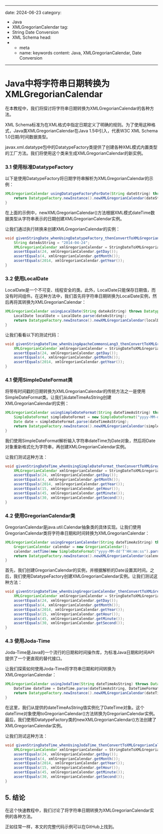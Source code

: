 ---
date: 2024-06-23
category:
  - Java
  - XMLGregorianCalendar
tag:
  - String Date Conversion
  - XML Schema
head:
  - - meta
    - name: keywords
      content: Java, XMLGregorianCalendar, Date Conversion
------
# Java中将字符串日期转换为XMLGregorianCalendar

在本教程中，我们将探讨将字符串日期转换为XMLGregorianCalendar的各种方法。

XML Schema标准为在XML格式中指定日期定义了明确的规则。为了使用这种格式，Java类XMLGregorianCalendar在Java 1.5中引入，代表W3C XML Schema 1.0日期/时间数据类型。

javax.xml.datatype包中的DatatypeFactory类提供了创建各种XML模式内置类型的工厂方法。我们将使用这个类来生成XMLGregorianCalendar的新实例。

### 3.1 使用标准DatatypeFactory

以下是使用DatatypeFactory将日期字符串解析为XMLGregorianCalendar的示例：

```java
XMLGregorianCalendar usingDatatypeFactoryForDate(String dateString) throws DatatypeConfigurationException {
    return DatatypeFactory.newInstance().newXMLGregorianCalendar(dateString);
}
```

在上面的示例中，newXMLGregorianCalendar()方法根据XML模式dateTime数据类型从字符串表示的日期创建XMLGregorianCalendar实例。

让我们通过执行转换来创建XMLGregorianCalendar的实例：

```java
void givenStringDate_whenUsingDatatypeFactory_thenConvertToXMLGregorianCalendar() throws DatatypeConfigurationException {
    String dateAsString = "2014-04-24";
    XMLGregorianCalendar xmlGregorianCalendar = StringDateToXMLGregorianCalendarConverter.usingDatatypeFactoryForDate(dateAsString);
    assertEquals(24, xmlGregorianCalendar.getDay());
    assertEquals(4, xmlGregorianCalendar.getMonth());
    assertEquals(2014, xmlGregorianCalendar.getYear());
}
```

### 3.2 使用LocalDate

LocalDate是一个不可变、线程安全的类。此外，LocalDate只能保存日期值，而没有时间组件。在这种方法中，我们首先将字符串日期转换为LocalDate实例，然后再将其转换为XMLGregorianCalendar：

```java
XMLGregorianCalendar usingLocalDate(String dateAsString) throws DatatypeConfigurationException {
    LocalDate localDate = LocalDate.parse(dateAsString);
    return DatatypeFactory.newInstance().newXMLGregorianCalendar(localDate.toString());
}
```

让我们看看以下的测试代码：

```java
void givenStringDateTime_whenUsingApacheCommonsLang3_thenConvertToXMLGregorianCalendar() throws DatatypeConfigurationException {
    XMLGregorianCalendar xmlGregorianCalendar = StringDateToXMLGregorianCalendarConverter.usingLocalDate(dateAsString);
    assertEquals(24, xmlGregorianCalendar.getDay());
    assertEquals(4, xmlGregorianCalendar.getMonth());
    assertEquals(2014, xmlGregorianCalendar.getYear());
}
```

### 4.1 使用SimpleDateFormat类

将带有时间戳的日期转换为XMLGregorianCalendar的传统方法之一是使用SimpleDateFormat类。让我们从dateTimeAsString创建XMLGregorianCalendar的实例：

```java
XMLGregorianCalendar usingSimpleDateFormat(String dateTimeAsString) throws DatatypeConfigurationException, ParseException {
    SimpleDateFormat simpleDateFormat = new SimpleDateFormat("yyyy-MM-dd'T'HH:mm:ss");
    Date date = simpleDateFormat.parse(dateTimeAsString);
    return DatatypeFactory.newInstance().newXMLGregorianCalendar(simpleDateFormat.format(date));
}
```

我们使用SimpleDateFormat解析输入字符串dateTime为Date对象，然后将Date对象重新格式化为字符串，再创建XMLGregorianCalendar实例。

让我们测试这种方法：

```java
void givenStringDateTime_whenUsingSimpleDateFormat_thenConvertToXMLGregorianCalendar() throws DatatypeConfigurationException, ParseException {
    XMLGregorianCalendar xmlGregorianCalendar = StringDateToXMLGregorianCalendarConverter.usingSimpleDateFormat(dateTimeAsString);
    assertEquals(24, xmlGregorianCalendar.getDay());
    assertEquals(4, xmlGregorianCalendar.getMonth());
    assertEquals(2014, xmlGregorianCalendar.getYear());
    assertEquals(15, xmlGregorianCalendar.getHour());
    assertEquals(45, xmlGregorianCalendar.getMinute());
    assertEquals(30, xmlGregorianCalendar.getSecond());
}
```

### 4.2 使用GregorianCalendar类

GregorianCalendar是java.util.Calendar抽象类的具体实现。让我们使用GregorianCalendar类将字符串日期和时间转换为XMLGregorianCalendar：

```java
XMLGregorianCalendar usingGregorianCalendar(String dateTimeAsString) throws DatatypeConfigurationException, ParseException {
    GregorianCalendar calendar = new GregorianCalendar();
    calendar.setTime(new SimpleDateFormat("yyyy-MM-dd'T'HH:mm:ss").parse(dateTimeAsString));
    return DatatypeFactory.newInstance().newXMLGregorianCalendar(calendar);
}
```

首先，我们创建GregorianCalendar的实例，并根据解析的Date设置其时间。之后，我们使用DatatypeFactory创建XMLGregorianCalendar实例。让我们测试这种方法：

```java
void givenStringDateTime_whenUsingGregorianCalendar_thenConvertToXMLGregorianCalendar() throws DatatypeConfigurationException, ParseException {
    XMLGregorianCalendar xmlGregorianCalendar = StringDateToXMLGregorianCalendarConverter.usingGregorianCalendar(dateTimeAsString);
    assertEquals(24, xmlGregorianCalendar.getDay());
    assertEquals(4, xmlGregorianCalendar.getMonth());
    assertEquals(2014, xmlGregorianCalendar.getYear());
    assertEquals(15, xmlGregorianCalendar.getHour());
    assertEquals(45, xmlGregorianCalendar.getMinute());
    assertEquals(30, xmlGregorianCalendar.getSecond());
}
```

### 4.3 使用Joda-Time

Joda-Time是Java的一个流行的日期和时间操作库，为标准Java日期和时间API提供了一个更直观的替代接口。

让我们探索如何使用Joda-Time将字符串日期和时间转换为XMLGregorianCalendar：

```java
XMLGregorianCalendar usingJodaTime(String dateTimeAsString) throws DatatypeConfigurationException {
    DateTime dateTime = DateTime.parse(dateTimeAsString, DateTimeFormat.forPattern("yyyy-MM-dd'T'HH:mm:ss"));
    return DatatypeFactory.newInstance().newXMLGregorianCalendar(dateTime.toGregorianCalendar());
}
```

在这里，我们从提供的dateTimeAsString值实例化了DateTime对象。这个dateTime对象使用toGregorianCalendar()方法转换为GregorianCalendar实例。最后，我们使用DatatypeFactory类的newXMLGregorianCalendar()方法创建了XMLGregorianCalendar实例。

让我们测试这种方法：

```java
void givenStringDateTime_whenUsingJodaTime_thenConvertToXMLGregorianCalendar() throws DatatypeConfigurationException {
    XMLGregorianCalendar xmlGregorianCalendar = StringDateToXMLGregorianCalendarConverter.usingJodaTime(dateTimeAsString);
    assertEquals(24, xmlGregorianCalendar.getDay());
    assertEquals(4, xmlGregorianCalendar.getMonth());
    assertEquals(2014, xmlGregorianCalendar.getYear());
    assertEquals(15, xmlGregorianCalendar.getHour());
    assertEquals(45, xmlGregorianCalendar.getMinute());
    assertEquals(30, xmlGregorianCalendar.getSecond());
}
```

## 5. 结论

在这个快速教程中，我们讨论了将字符串日期转换为XMLGregorianCalendar实例的各种方法。

正如往常一样，本文的完整代码示例可以在GitHub上找到。